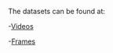The datasets can be found at:

-[Videos](https://drive.google.com/drive/folders/1JtkgjfIXa2CxLqnQxXyHskQl3zuVljQe?usp=sharing)

-[Frames](https://drive.google.com/drive/folders/1SEC9KFy7Fvqa4t2NLHF8RJ9gprOviqLR?usp=sharing)
